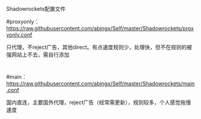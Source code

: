 Shadowrockets配置文件

#proxyonly：https://raw.githubusercontent.com/abingx/Self/master/Shadowrockets/proxyonly.conf

只代理，不reject广告，其他direct。有点速度规则少，处理快，但不在规则的被强网站上不去，需自行添加
#
#
#main：https://raw.githubusercontent.com/abingx/Self/master/Shadowrockets/main.conf

国内直连，主要国外代理，reject广告（经常需更新），规则较多，个人感觉拖慢速度
